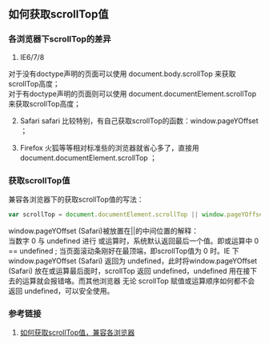 ## 如何获取scrollTop值

### 各浏览器下scrollTop的差异
1. IE6/7/8

对于没有doctype声明的页面可以使用 document.body.scrollTop 来获取scrollTop高度；<br/>
对于有doctype声明的页面则可以使用 document.documentElement.scrollTop 来获取scrollTop高度；

2. Safari
safari 比较特别，有自己获取scrollTop的函数：window.pageYOffset ；

3. Firefox
火狐等等相对标准些的浏览器就省心多了，直接用 document.documentElement.scrollTop ；

### 获取scrollTop值
兼容各浏览器下的获取scrollTop值的写法：
```javascript
var scrollTop = document.documentElement.scrollTop || window.pageYOffset || document.body.scrollTop;
```

window.pageYOffset (Safari)被放置在||的中间位置的解释：<br/>
当数字 0 与 undefined 进行 或运算时，系统默认返回最后一个值。即或运算中 0 == undefined ;
当页面滚动条刚好在最顶端，即scrollTop值为 0 时。IE 下window.pageYOffset (Safari) 返回为 undefined，此时将window.pageYOffset (Safari) 放在或运算最后面时，scrollTop 返回 undefined，undefined 用在接下去的运算就会报错咯。而其他浏览器 无论 scrollTop 赋值或运算顺序如何都不会返回 undefined，可以安全使用。


### 参考链接
1. [如何获取scrollTop值，兼容各浏览器](https://www.jianshu.com/p/4fa26c007852)